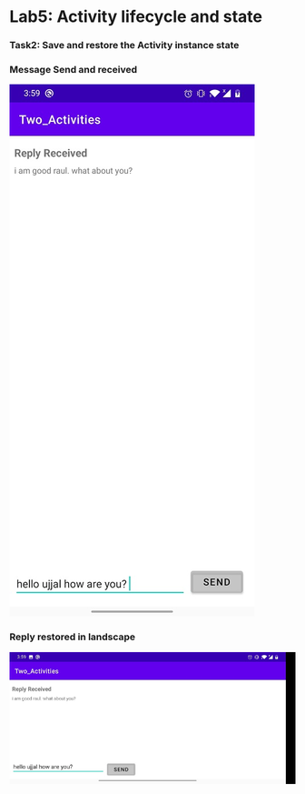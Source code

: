 # Lab5: Activity lifecycle and state
### Task2: Save and restore the Activity instance state
### Message Send and received
![](./Task2a.jpg)
### Reply restored in landscape
![](./Task2b.jpg)

